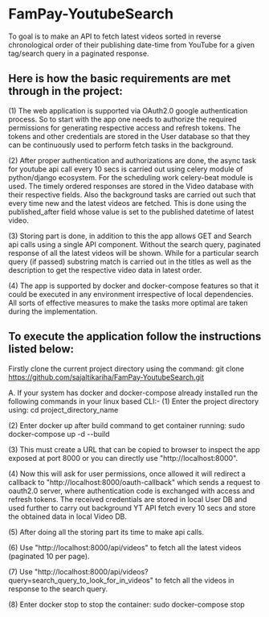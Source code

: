 # FamPay-YoutubeSearch

To goal is to make an API to fetch latest videos sorted in reverse chronological order of their publishing date-time from YouTube for a given tag/search query in a paginated response. 

## Here is how the basic requirements are met through in the project:

(1) The web application is supported via OAuth2.0 google authentication process. So to start with the app one needs to authorize the required permissions for generating respective access and refresh tokens. The tokens and other credentials are stored in the User database so that they can be continuously used to perform fetch tasks in the background.

(2) After proper authentication and authorizations are done, the async task for youtube api call every 10 secs is carried out using celery module of python/django ecosystem. For the scheduling work celery-beat module is used. The timely ordered responses are stored in the Video database with their respective fields. Also the background tasks are carried out such that every time new and the latest videos are fetched. This is done using the published_after field whose value is set to the published datetime of latest video.

(3) Storing part is done, in addition to this the app allows GET and Search api calls using a single API component. Without the search query, paginated response of all the latest videos will be shown. While for a particular search query (if passed) substring match is carried out in the titles as well as the description to get the respective video data in latest order.

(4) The app is supported by docker and docker-compose features so that it could be executed in any environment irrespective of local dependencies. All sorts of effective measures to make the tasks more optimal are taken during the implementation.

## To execute the application follow the instructions listed below:

Firstly clone the current project directory using the command: git clone https://github.com/sajaltikariha/FamPay-YoutubeSearch.git

A. If your system has docker and docker-compose already installed run the following commands in your linux based CLI:- 
(1) Enter the project directory using: cd project_directory_name 

(2) Enter docker up after build command to get container running: sudo docker-compose up -d --build 

(3) This must create a URL that can be copied to browser to inspect the app exposed at port 8000 or you can directly use "http://localhost:8000". 

(4) Now this will ask for user permissions, once allowed it will redirect a callback to "http://localhost:8000/oauth-callback" which sends a request to oauth2.0 server, where authentication code is exchanged with access and refresh tokens. The received credentials are stored in local User DB and used further to carry out background YT API fetch every 10 secs and store the obtained data in local Video DB. 

(5) After doing all the storing part its time to make api calls.

(6) Use "http://localhost:8000/api/videos" to fetch all the latest videos (paginated 10 per page).

(7) Use "http://localhost:8000/api/videos?query=search_query_to_look_for_in_videos" to fetch all the videos in response to the search query.

(8) Enter docker stop to stop the container: sudo docker-compose stop 
